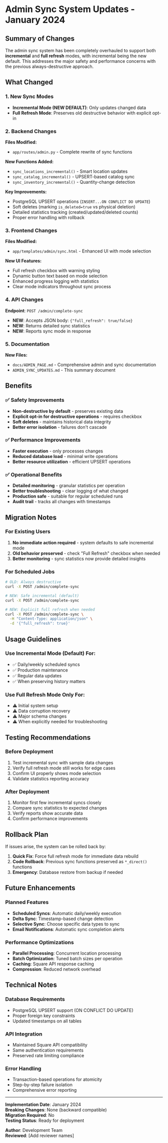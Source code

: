 # Admin Sync System Updates - January 2024

## Summary of Changes

The admin sync system has been completely overhauled to support both **incremental** and **full refresh** modes, with incremental being the new default. This addresses the major safety and performance concerns with the previous always-destructive approach.

## What Changed

### 1. **New Sync Modes**
- **Incremental Mode (NEW DEFAULT)**: Only updates changed data
- **Full Refresh Mode**: Preserves old destructive behavior with explicit opt-in

### 2. **Backend Changes**
**Files Modified:**
- `app/routes/admin.py` - Complete rewrite of sync functions

**New Functions Added:**
- `sync_locations_incremental()` - Smart location updates
- `sync_catalog_incremental()` - UPSERT-based catalog sync  
- `sync_inventory_incremental()` - Quantity-change detection

**Key Improvements:**
- PostgreSQL UPSERT operations (`INSERT...ON CONFLICT DO UPDATE`)
- Soft deletes (marking `is_deleted=true` vs physical deletion)
- Detailed statistics tracking (created/updated/deleted counts)
- Proper error handling with rollback

### 3. **Frontend Changes**
**Files Modified:**
- `app/templates/admin/sync.html` - Enhanced UI with mode selection

**New UI Features:**
- Full refresh checkbox with warning styling
- Dynamic button text based on mode selection
- Enhanced progress logging with statistics
- Clear mode indicators throughout sync process

### 4. **API Changes**
**Endpoint**: `POST /admin/complete-sync`
- **NEW**: Accepts JSON body: `{"full_refresh": true/false}`
- **NEW**: Returns detailed sync statistics
- **NEW**: Reports sync mode in response

### 5. **Documentation**
**New Files:**
- `docs/ADMIN_PAGE.md` - Comprehensive admin and sync documentation
- `ADMIN_SYNC_UPDATES.md` - This summary document

## Benefits

### ✅ **Safety Improvements**
- **Non-destructive by default** - preserves existing data
- **Explicit opt-in for destructive operations** - requires checkbox
- **Soft deletes** - maintains historical data integrity
- **Better error isolation** - failures don't cascade

### ✅ **Performance Improvements**  
- **Faster execution** - only processes changes
- **Reduced database load** - minimal write operations
- **Better resource utilization** - efficient UPSERT operations

### ✅ **Operational Benefits**
- **Detailed monitoring** - granular statistics per operation
- **Better troubleshooting** - clear logging of what changed
- **Production safe** - suitable for regular scheduled runs
- **Audit trail** - tracks all changes with timestamps

## Migration Notes

### **For Existing Users**
1. **No immediate action required** - system defaults to safe incremental mode
2. **Old behavior preserved** - check "Full Refresh" checkbox when needed
3. **Better monitoring** - sync statistics now provide detailed insights

### **For Scheduled Jobs**
```bash
# OLD: Always destructive
curl -X POST /admin/complete-sync

# NEW: Safe incremental (default)
curl -X POST /admin/complete-sync

# NEW: Explicit full refresh when needed
curl -X POST /admin/complete-sync \
  -H "Content-Type: application/json" \
  -d '{"full_refresh": true}'
```

## Usage Guidelines

### **Use Incremental Mode (Default) For:**
- ✅ Daily/weekly scheduled syncs
- ✅ Production maintenance
- ✅ Regular data updates
- ✅ When preserving history matters

### **Use Full Refresh Mode Only For:**
- ⚠️ Initial system setup
- ⚠️ Data corruption recovery  
- ⚠️ Major schema changes
- ⚠️ When explicitly needed for troubleshooting

## Testing Recommendations

### **Before Deployment**
1. Test incremental sync with sample data changes
2. Verify full refresh mode still works for edge cases
3. Confirm UI properly shows mode selection
4. Validate statistics reporting accuracy

### **After Deployment**
1. Monitor first few incremental syncs closely
2. Compare sync statistics to expected changes
3. Verify reports show accurate data
4. Confirm performance improvements

## Rollback Plan

If issues arise, the system can be rolled back by:

1. **Quick Fix**: Force full refresh mode for immediate data rebuild
2. **Code Rollback**: Previous sync functions preserved as `*_direct()` functions
3. **Emergency**: Database restore from backup if needed

## Future Enhancements

### **Planned Features**
- **Scheduled Syncs**: Automatic daily/weekly execution
- **Delta Sync**: Timestamp-based change detection
- **Selective Sync**: Choose specific data types to sync
- **Email Notifications**: Automatic sync completion alerts

### **Performance Optimizations**
- **Parallel Processing**: Concurrent location processing
- **Batch Optimization**: Tuned batch sizes per operation
- **Caching**: Square API response caching
- **Compression**: Reduced network overhead

## Technical Notes

### **Database Requirements**
- PostgreSQL UPSERT support (ON CONFLICT DO UPDATE)
- Proper foreign key constraints
- Updated timestamps on all tables

### **API Integration**
- Maintained Square API compatibility
- Same authentication requirements
- Preserved rate limiting compliance

### **Error Handling**
- Transaction-based operations for atomicity
- Step-by-step failure isolation
- Comprehensive error reporting

---

**Implementation Date**: January 2024  
**Breaking Changes**: None (backward compatible)  
**Migration Required**: No  
**Testing Status**: Ready for deployment  

**Author**: Development Team  
**Reviewed**: [Add reviewer names] 